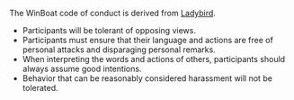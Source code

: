 The WinBoat code of conduct is derived from [Ladybird](https://github.com/LadybirdBrowser/ladybird/blob/master/CODE_OF_CONDUCT.md).

- Participants will be tolerant of opposing views.
- Participants must ensure that their language and actions are free of personal attacks and disparaging personal remarks.
- When interpreting the words and actions of others, participants should always assume good intentions.
- Behavior that can be reasonably considered harassment will not be tolerated.
